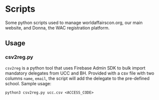 # Scripts
Some python scripts used to manage worldaffairscon.org, our main website, and Donna, the WAC registration platform.

## Usage
### csv2reg.py

`csv2reg` is a python tool that uses Firebase Admin SDK to bulk import mandatory delegates from UCC and BH. Provided with a csv file with two columns `name`, `email`, the script will add the delegate to the pre-defined school.
Sample usage:

```
python3 csv2reg.py ucc.csv <ACCESS_CODE>
```


